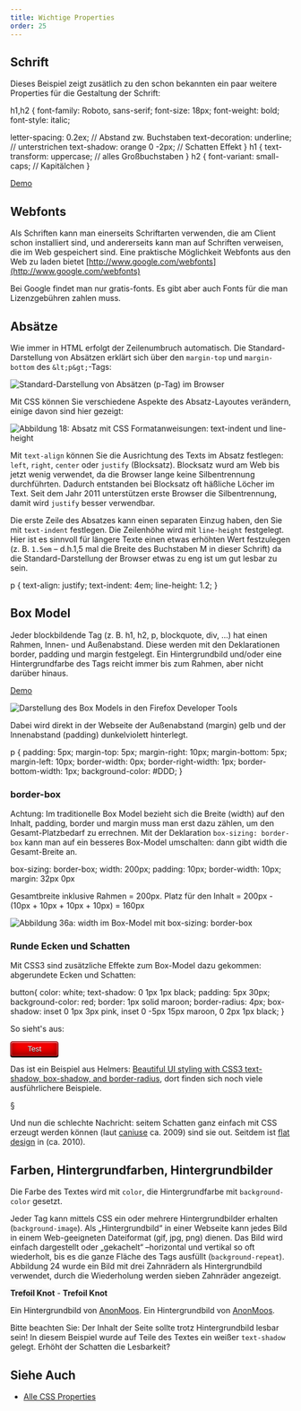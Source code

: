 ```yaml
---
title: Wichtige Properties
order: 25
---
```


Schrift
-----------------------------

Dieses Beispiel zeigt zusätlich zu den schon bekannten
ein paar weitere  Properties für die Gestaltung der Schrift:

<css>
h1,h2 {
  font-family: Roboto, sans-serif;
  font-size: 18px;
  font-weight: bold;
  font-style: italic;

  letter-spacing: 0.2ex;  //  Abstand zw. Buchstaben
  text-decoration: underline;  // unterstrichen
  text-shadow: orange 0 -2px;  // Schatten Effekt
}
h1 {
  text-transform: uppercase;   // alles Großbuchstaben
}
h2 {
  font-variant: small-caps;    // Kapitälchen
}
</css>

[Demo](/images/css/text-css.html)





Webfonts
--------

Als Schriften kann man einerseits Schriftarten verwenden, die am Client schon
installiert sind, und andererseits kann man auf Schriften verweisen, die im Web
gespeichert sind.  Eine praktische Möglichkeit Webfonts aus den Web zu laden
bietet [http://www.google.com/webfonts](http://www.google.com/webfonts)

Bei Google findet man nur gratis-fonts.  Es gibt aber auch Fonts für die
man Lizenzgebühren zahlen muss.


Absätze
---------


Wie immer in HTML erfolgt der Zeilenumbruch automatisch.
Die Standard-Darstellung von Absätzen erklärt sich über den `margin-top` 
und `margin-bottom` des `&lt;p&gt;`-Tags:

![Standard-Darstellung von Absätzen (p-Tag) im Browser](/images/css/p-default-margin.png)


Mit CSS können Sie verschiedene Aspekte des Absatz-Layoutes verändern, einige davon sind hier gezeigt:


![Abbildung 18: Absatz mit CSS Formatanweisungen: text-indent und line-height](/images/css/absatz.png)

Mit `text-align` können Sie die Ausrichtung des Texts im Absatz festlegen: `left`, `right`, `center` oder `justify` (Blocksatz). Blocksatz wurd am Web bis jetzt wenig verwendet, da die Browser lange keine Silbentrennung durchführten. Dadurch entstanden bei Blocksatz oft häßliche Löcher im Text. Seit dem Jahr 2011 unterstützen erste Browser die Silbentrennung, damit wird `justify` besser verwendbar.

Die erste Zeile des Absatzes kann einen separaten Einzug haben, den Sie mit `text-indent` festlegen. Die Zeilenhöhe wird mit `line-height` festgelegt. Hier ist es sinnvoll für längere Texte einen etwas erhöhten Wert festzulegen (z. B. `1.5em` – d.h.1,5 mal die Breite des Buchstaben M in dieser Schrift) da die Standard-Darstellung der Browser etwas zu eng ist um gut lesbar zu sein.

<css>
p {
   text-align: justify;
   text-indent: 4em;
   line-height: 1.2;
}
</css>




Box Model
---------

Jeder blockbildende Tag (z. B. h1, h2, p, blockquote, div, …) hat einen Rahmen, Innen- und Außenabstand. Diese werden mit den Deklarationen border, padding und margin festgelegt. Ein Hintergrundbild und/oder eine Hintergrundfarbe des Tags reicht immer bis zum Rahmen, aber nicht darüber hinaus.

[Demo](/images/css/box.html)


![Darstellung des Box Models in den Firefox Developer Tools](/images/css/boxmodel.png)


Dabei wird direkt in der Webseite der Außenabstand (margin) gelb und der Innenabstand (padding) dunkelviolett hinterlegt.



<css>
  p {
  padding: 5px;
  margin-top: 5px;
  margin-right: 10px;
  margin-bottom: 5px;
  margin-left: 10px;
  border-width: 0px;
  border-right-width: 1px;
  border-bottom-width: 1px;
  background-color: #DDD;
  }
</css>

### border-box

Achtung: Im traditionelle Box Model bezieht sich die Breite (width) auf
den Inhalt, padding, border und margin muss man erst dazu zählen, um den
Gesamt-Platzbedarf zu errechnen. Mit der Deklaration `box-sizing: border-box` 
kann man auf ein besseres Box-Model umschalten: dann gibt width die Gesamt-Breite an.  


<css>
box-sizing: border-box;
width: 200px;
padding: 10px;
border-width: 10px;
margin: 32px 0px
</css>

Gesamtbreite inklusive Rahmen = 200px.
Platz für den Inhalt = 200px - (10px + 10px + 10px + 10px) =  160px 

![Abbildung 36a: width im Box-Model mit box-sizing: border-box](/images/css/box-sizing-border-box.png)




### Runde Ecken und Schatten

Mit CSS3 sind zusätzliche Effekte zum Box-Model dazu gekommen: abgerundete Ecken
und Schatten:

<css>
button{
   color: white;
   text-shadow: 0 1px 1px black;
   padding: 5px 30px;
   background-color: red;
   border: 1px solid maroon;
   border-radius: 4px;
   box-shadow: inset 0 1px 3px pink, inset 0 -5px 15px maroon, 0 2px 1px black;
}
</css>

So sieht's aus:

<button style="color: white;   text-shadow: 0 1px 1px black;  padding: 5px 30px;  background-color: red;  border: 1px solid maroon;   border-radius: 4px;   box-shadow: inset 0 1px 3px pink, inset 0 -5px 15px maroon, 0 2px 1px black;">Test</button>


Das ist ein Beispiel aus Helmers:
[Beautiful UI styling with CSS3 text-shadow, box-shadow, and border-radius](http://dev.opera.com/articles/view/beautiful-ui-styling-with-css3-text-shadow-box-shadow-and-border-radius/), dort finden
sich noch viele ausführlichere Beispiele.

§

Und nun die schlechte Nachricht: seitem Schatten ganz einfach mit CSS erzeugt werden
können (laut [caniuse](https://caniuse.com/#search=box-shadow) ca. 2009) sind sie out.  Seitdem ist [flat design](https://de.wikipedia.org/wiki/Flat_Design) in (ca. 2010).





Farben, Hintergrundfarben, Hintergrundbilder
--------

Die Farbe des Textes wird mit `color`, die Hintergrundfarbe mit `background-color` gesetzt.  

Jeder Tag kann mittels CSS ein oder mehrere Hintergrundbilder erhalten (`background-image`). Als „Hintergrundbild“ in einer Webseite kann jedes Bild in einem Web-geeigneten Dateiformat (gif, jpg, png) dienen. Das Bild wird einfach dargestellt oder „gekachelt“ –horizontal und vertikal so oft wiederholt, bis es die ganze Fläche des Tags ausfüllt (`background-repeat`). Abbildung 24 wurde ein Bild mit drei Zahnrädern als Hintergrundbild verwendet, durch die Wiederholung werden sieben Zahnräder angezeigt. 


<div class="resizable" style="background-image: url(/images/css/trefoilknots.svg);">
<p><b style="text-shadow: #CCC 1px 0 10px;">Trefoil Knot</b> - <b>Trefoil Knot</b></p>
<p><span style="text-shadow: #CCC 1px 0 10px;">Ein Hintergrundbild von <a href="https://commons.wikimedia.org/wiki/User:AnonMoos/Gallery">AnonMoos</a>.</span> Ein Hintergrundbild von <a href="https://commons.wikimedia.org/wiki/User:AnonMoos/Gallery">AnonMoos</a>.</p>
</div>


Bitte beachten Sie: Der Inhalt der Seite sollte trotz Hintergrundbild
 lesbar sein! In diesem Beispiel wurde auf Teile des
Textes ein weißer `text-shadow` gelegt.  Erhöht der Schatten die  Lesbarkeit?


Siehe Auch
---------

* [Alle CSS Properties](https://www.w3.org/Style/CSS/all-properties.html)
